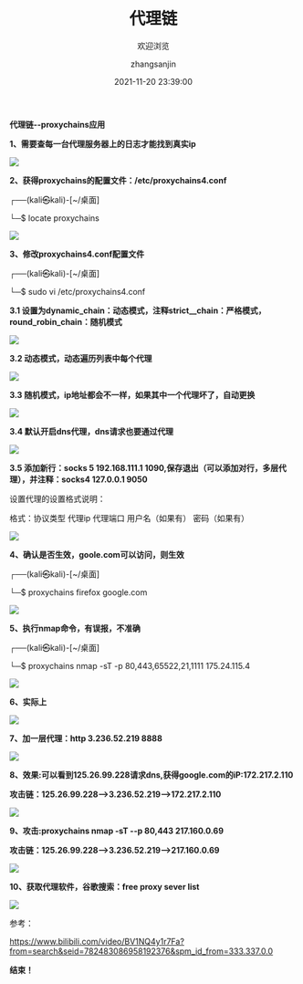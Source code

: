﻿---
layout:     post
title:      "代理链"
subtitle:   "欢迎浏览"
date:       2021-11-20 23:39:00
author:     "zhangsanjin"
header-img: "img/bg/hello_world.jpg"
catalog: true
tags:
- 代理
---


﻿﻿﻿﻿﻿**代理链--proxychains应用**

**1、需要查每一台代理服务器上的日志才能找到真实ip**

![](/assets/Aspose.Words.220e636f-9e79-48ab-8d90-36ed18bd0988.001.png)

**2、获得proxychains的配置文件：/etc/proxychains4.conf**

┌──(kali㉿kali)-[~/桌面]

└─$ locate proxychains

![](/assets/Aspose.Words.220e636f-9e79-48ab-8d90-36ed18bd0988.002.png)



**3、修改proxychains4.conf配置文件**

┌──(kali㉿kali)-[~/桌面]

└─$ sudo vi /etc/proxychains4.conf

**3.1 设置为dynamic\_chain：动态模式，注释strict\_\_chain：严格模式，round\_robin\_chain：随机模式**

![](/assets/Aspose.Words.220e636f-9e79-48ab-8d90-36ed18bd0988.003.png)

**3.2 动态模式，动态遍历列表中每个代理**

![](/assets/Aspose.Words.220e636f-9e79-48ab-8d90-36ed18bd0988.014.png)

**3.3 随机模式，ip地址都会不一样，如果其中一个代理坏了，自动更换**

![](/assets/Aspose.Words.220e636f-9e79-48ab-8d90-36ed18bd0988.004.png)

**3.4 默认开启dns代理，dns请求也要通过代理**

![](/assets/Aspose.Words.220e636f-9e79-48ab-8d90-36ed18bd0988.005.png)

**3.5 添加新行：socks 5 192.168.111.1 1090,保存退出（可以添加对行，多层代理），并注释：socks4 127.0.0.1 9050**

设置代理的设置格式说明：

格式：协议类型 代理ip 代理端口 用户名（如果有） 密码（如果有）

![](/assets/Aspose.Words.220e636f-9e79-48ab-8d90-36ed18bd0988.006.png)

**4、确认是否生效，goole.com可以访问，则生效**

┌──(kali㉿kali)-[~/桌面]

└─$ proxychains firefox google.com

![](/assets/Aspose.Words.220e636f-9e79-48ab-8d90-36ed18bd0988.007.png)

**5、执行nmap命令，有误报，不准确**

┌──(kali㉿kali)-[~/桌面]

└─$ proxychains nmap -sT -p 80,443,65522,21,1111 175.24.115.4

![](/assets/Aspose.Words.220e636f-9e79-48ab-8d90-36ed18bd0988.008.png)

**6、实际上**

![](/assets/Aspose.Words.220e636f-9e79-48ab-8d90-36ed18bd0988.009.png)

**7、加一层代理：http 3.236.52.219 8888**

![](/assets/Aspose.Words.220e636f-9e79-48ab-8d90-36ed18bd0988.010.png)

**8、效果:可以看到125.26.99.228请求dns,获得google.com的iP:172.217.2.110**

**攻击链：125.26.99.228-->3.236.52.219-->172.217.2.110**

![](/assets/Aspose.Words.220e636f-9e79-48ab-8d90-36ed18bd0988.011.png)




**9、攻击:proxychains nmap -sT --p 80,443 217.160.0.69**

**攻击链：125.26.99.228-->3.236.52.219-->217.160.0.69**

![](/assets/Aspose.Words.220e636f-9e79-48ab-8d90-36ed18bd0988.012.png)

**10、获取代理软件，谷歌搜索：free proxy sever list**

![](/assets/Aspose.Words.220e636f-9e79-48ab-8d90-36ed18bd0988.013.png)



参考：

https://www.bilibili.com/video/BV1NQ4y1r7Fa?from=search&seid=782483086958192376&spm_id_from=333.337.0.0



**结束！**
